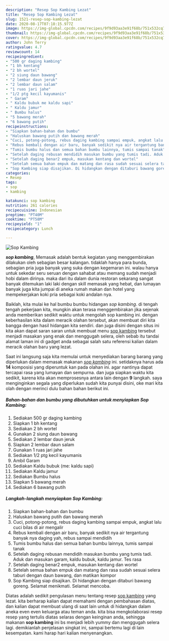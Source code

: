 ```yaml
---
description: "Resep Sop Kambing Lezat"
title: "Resep Sop Kambing Lezat"
slug: 1521-resep-sop-kambing-lezat
date: 2020-08-17T07:18:15.977Z
image: https://img-global.cpcdn.com/recipes/9f9d93aa3e91f68b/751x532cq70/sop-kambing-foto-resep-utama.jpg
thumbnail: https://img-global.cpcdn.com/recipes/9f9d93aa3e91f68b/751x532cq70/sop-kambing-foto-resep-utama.jpg
cover: https://img-global.cpcdn.com/recipes/9f9d93aa3e91f68b/751x532cq70/sop-kambing-foto-resep-utama.jpg
author: John Terry
ratingvalue: 4.7
reviewcount: 14
recipeingredient:
- "500 gr daging kambing"
- "1 bh kentang"
- "2 bh wortel"
- "2 siung daun bawang"
- "2 lembar daun jeruk"
- "2 lembar daun salam"
- "1 ruas jari jahe"
- "1/2 ptg kecil kayumanis"
- " Garam"
- " Kaldu bubuk me kaldu sapi"
- " Kaldu jamur"
- " Bumbu halus"
- "5 bawang merah"
- "6 bawang putih"
recipeinstructions:
- "Siapkan bahan-bahan dan bumbu"
- "Haluskan bawang putih dan bawang merah"
- "Cuci, potong-potong, rebus daging kambing sampai empuk, angkat lalu cuci bilas di air mengalir"
- "Rebus kembali dengan air baru, banyak sedikit nya air tergantung banyak nya daging yah, rebus sampai mendidih"
- "Tumis bumbu halus dan semua bahan bumbu lainnya, tumis sampai tanak"
- "Setelah daging rebusan mendidih masukan bumbu yang tumis tadi. Aduk dan masukan garam, kaldu bubuk, kaldu jamur. Tes rasa"
- "Setelah daging benar2 empuk, masukan kentang dan wortel"
- "Setelah semua bahan empuk dan matang dan rasa sudah sesuai selera taburi dengan daun bawang, dan matikan kompor"
- "Sop Kambing siap disajikan. Di hidangkan dengan ditaburi bawang goreng. Selamat menikmati. Selamat mencoba."
categories:
- Resep
tags:
- sop
- kambing

katakunci: sop kambing 
nutrition: 261 calories
recipecuisine: Indonesian
preptime: "PT40M"
cooktime: "PT58M"
recipeyield: "1"
recipecategory: Lunch

---
```



![Sop Kambing](https://img-global.cpcdn.com/recipes/9f9d93aa3e91f68b/751x532cq70/sop-kambing-foto-resep-utama.jpg)

<b><i>sop kambing</i></b>, Memasak adalah bentuk kegiatan yang menggembirakan dilakukan oleh sebagian besar kalangan. tidaklah hanya para bunda, sebagian pria juga banyak yang suka dengan kegemaran ini. walau hanya untuk sekedar seru seruan dengan sahabat atau memang sudah menjadi hobi dalam dirinya. maka dari itu dalam dunia restoran sekarang sangat banyak ditemukan laki laki dengan skill memasak yang hebat, dan lumayan banyak juga kita jumpai di aneka rumah makan dan hotel yang mempekerjakan koki pria sebagai koki andalan nya.

Baiklah, kita mulai ke hal bumbu bumbu hidangan <i>sop kambing</i>. di tengah tengah pekerjaan kita, mungkin akan terasa menggembirakan jika sejenak anda memberikan sedikit waktu untuk mengolah sop kambing ini. dengan keberhasilan kita dalam meracik olahan tersebut, akan membuat diri kita bangga dengan hasil hidangan kita sendiri. dan juga disini dengan situs ini kita akan dapat saran saran untuk membuat menu <u>sop kambing</u> tersebut menjadi masakan yang enak dan menggugah selera, oleh sebab itu tandai alamat laman ini di gadget anda sebagai salah satu referensi kalian dalam meracik olahan baru yang lezat.




Saat ini langsung saja kita memulai untuk menyediakan barang barang yang diperlukan dalam memasak makanan <u><i>sop kambing</i></u> ini. setidaknya harus ada <b>14</b> komposisi yang diperuntuk kan pada olahan ini. agar nantinya dapat tercapai rasa yang lumayan dan sempurna. dan juga siapkan waktu kita sedikit, karena kita akan memprosesnya antara lain dengan <b>9</b> langkah. saya menginginkan segala yang diperlukan sudah kita punyai disini, oke mari kita olah dengan merinci dulu bahan bahan berikut ini.

<!--inarticleads1-->

##### Bahan-bahan dan bumbu yang dibutuhkan untuk menyiapkan Sop Kambing:

1. Sediakan 500 gr daging kambing
1. Siapkan 1 bh kentang
1. Sediakan 2 bh wortel
1. Gunakan 2 siung daun bawang
1. Sediakan 2 lembar daun jeruk
1. Siapkan 2 lembar daun salam
1. Gunakan 1 ruas jari jahe
1. Sediakan 1/2 ptg kecil kayumanis
1. Ambil  Garam
1. Sediakan  Kaldu bubuk (me: kaldu sapi)
1. Sediakan  Kaldu jamur
1. Sediakan  Bumbu halus
1. Siapkan 5 bawang merah
1. Sediakan 6 bawang putih




<!--inarticleads2-->

##### Langkah-langkah menyiapkan Sop Kambing:

1. Siapkan bahan-bahan dan bumbu
1. Haluskan bawang putih dan bawang merah
1. Cuci, potong-potong, rebus daging kambing sampai empuk, angkat lalu cuci bilas di air mengalir
1. Rebus kembali dengan air baru, banyak sedikit nya air tergantung banyak nya daging yah, rebus sampai mendidih
1. Tumis bumbu halus dan semua bahan bumbu lainnya, tumis sampai tanak
1. Setelah daging rebusan mendidih masukan bumbu yang tumis tadi. Aduk dan masukan garam, kaldu bubuk, kaldu jamur. Tes rasa
1. Setelah daging benar2 empuk, masukan kentang dan wortel
1. Setelah semua bahan empuk dan matang dan rasa sudah sesuai selera taburi dengan daun bawang, dan matikan kompor
1. Sop Kambing siap disajikan. Di hidangkan dengan ditaburi bawang goreng. Selamat menikmati. Selamat mencoba.




Diatas adalah sedikit pengulasan menu tentang resep <u>sop kambing</u> yang lezat. kita berharap kalian dapat memahami dengan pembahasan diatas, dan kalian dapat membuat ulang di saat lain untuk di hidangkan dalam aneka even even keluarga atau teman anda. kita bisa mengkolaborasi resep resep yang tertulis diatas selaras dengan keinginan anda, sehingga makanan <b>sop kambing</b> ini bs menjadi lebih yummy dan menggugah selera lagi. demikianlah penjelasan singkat ini, sampai bertemu lagi di lain kesempatan. kami harap hari kalian menyenangkan.
